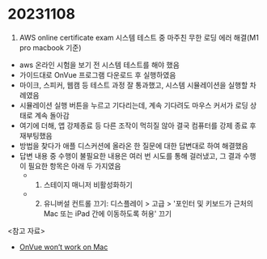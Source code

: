 # 20231108

1. AWS online certificate exam 시스템 테스트 중 마주친 무한 로딩 에러 해결(M1 pro macbook 기준)

- aws 온라인 시험을 보기 전 시스템 테스트를 해야 했음
- 가이드대로 OnVue 프로그램 다운로드 후 실행하였음
- 마이크, 스피커, 웹캠 등 테스트 과정 잘 통과했고, 시스템 시뮬레이션을 실행할 차례였음
- 시뮬레이션 실행 버튼을 누르고 기다리는데, 계속 기다려도 마우스 커서가 로딩 상태로 계속 돌아감
- 여기에 더해, 앱 강제종료 등 다른 조작이 먹히질 않아 결국 컴퓨터를 강제 종료 후 재부팅했음
- 방법을 찾다가 애플 디스커션에 올라온 한 질문에 대한 답변대로 하여 해결했음
- 답변 내용 중 수행이 불필요한 내용은 여러 번 시도를 통해 걸러냈고, 그 결과 수행이 필요한 항목은 아래 두 가지였음
  - 1. 스테이지 매니저 비활성화하기
  - 2. 유니버설 컨트롤 끄기: 디스플레이 > 고급 > '포인터 및 키보드가 근처의 Mac 또는 iPad 간에 이동하도록 허용' 끄기

<참고 자료>

- [OnVue won’t work on Mac](https://discussions.apple.com/thread/254965631?answerId=259581103022#259581103022)
